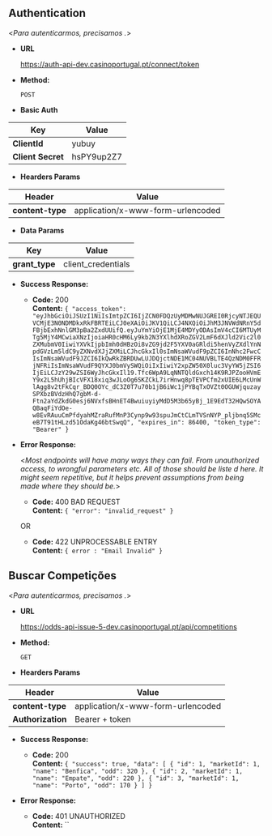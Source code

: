 **Authentication**
----
  <_Para autenticarmos, precisamos ._>

* **URL**

  https://auth-api-dev.casinoportugal.pt/connect/token

* **Method:**
  
  `POST` 
* **Basic Auth**
  
| Key | Value |
| --- | --- |
| **ClientId** | yubuy |
| **Client Secret** | hsPY9up2Z7 |

* **Hearders Params**

| Header | Value |
| --- | --- |
| **content-type** | application/x-www-form-urlencoded |

* **Data Params**

| Key | Value |
| --- | --- |
| **grant_type** | client_credentials |

* **Success Response:**

  * **Code:** 200 <br />
    **Content:** `{
    "access_token": "eyJhbGciOiJSUzI1NiIsImtpZCI6IjZCN0FDQzUyMDMwNUJGREI0RjcyNTJEQUVCMjE3N0NDMDkxRkFBRTEiLCJ0eXAiOiJKV1QiLCJ4NXQiOiJhM3JNVWdNRnY5dFBjbExhNnlGM3pBa2ZxdUUifQ.eyJuYmYiOjE1MjE4MDYyODAsImV4cCI6MTUyMTg5MjY4MCwiaXNzIjoiaHR0cHM6Ly9kb2N3YXlhdXRoZGV2LmF6dXJld2Vic2l0ZXMubmV0IiwiYXVkIjpbImh0dHBzOi8vZG9jd2F5YXV0aGRldi5henVyZXdlYnNpdGVzLm5ldC9yZXNvdXJjZXMiLCJhcGkxIl0sImNsaWVudF9pZCI6InNhc2FwcCIsImNsaWVudF9JZCI6IkQwRkZBRDUwLUJDQjctNDE1MC04NUVBLTE4QzNDM0FFRjNFRiIsImNsaWVudF9QYXJ0bmVySWQiOiIxIiwiY2xpZW50X0luc3VyYW5jZSI6IjEiLCJzY29wZSI6WyJhcGkxIl19.Tfc6WpA9LqNNTQldGxch14K9RJPZooHVmEY9x2L5hUhjBIcVFX18xiq3wJLoOg6SKZCkL7irHnwq8pTEVPCfm2xUIE6LMcUnWlAgg8v2tFkCqr_BDQ0OYc_dC3Z0T7u70b1jB6iWc1jPYBqTxOVZt0OGUWjquzaySPXbzBVdzHhQ7gbM-d-Ftn2aYdZkdG0esj6NVxfsBHnET4BwuiuyiyMdD5M3b65yBj_1E9EdT32HQwSOYAQBaqFiYdOe-w8EvRAuuCmPfdyahMZraRufMnP3Cynp9w93spuJmCtCLmTVSnNYP_pljbnq5SMceB7T91tHLzd51OdaKg46btSwqQ",
    "expires_in": 86400,
    "token_type": "Bearer"
}`
 
* **Error Response:**

  <_Most endpoints will have many ways they can fail. From unauthorized access, to wrongful parameters etc. All of those should be liste d here. It might seem repetitive, but it helps prevent assumptions from being made where they should be._>

  * **Code:** 400 BAD REQUEST <br />
    **Content:** `{
    "error": "invalid_request"
}`

  OR

  * **Code:** 422 UNPROCESSABLE ENTRY <br />
    **Content:** `{ error : "Email Invalid" }`
    
    
    
    
**Buscar Competições**
----
  <_Para autenticarmos, precisamos ._>

* **URL**

  https://odds-api-issue-5-dev.casinoportugal.pt/api/competitions

* **Method:**
  
  `GET` 
  
* **Hearders Params**

| Header | Value |
| --- | --- |
| **content-type** | application/x-www-form-urlencoded |
| **Authorization** | Bearer + token |


* **Success Response:**

  * **Code:** 200 <br />
    **Content:** `{
    "success": true,
    "data": [
        {
            "id": 1,
            "marketId": 1,
            "name": "Benfica",
            "odd": 320
        },
        {
            "id": 2,
            "marketId": 1,
            "name": "Empate",
            "odd": 220
        },
        {
            "id": 3,
            "marketId": 1,
            "name": "Porto",
            "odd": 170
        }
    ]
}`
 
* **Error Response:**

  * **Code:** 401 UNAUTHORIZED <br />
    **Content:** ``

 


